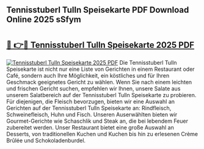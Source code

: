 ## Tennisstuberl Tulln Speisekarte PDF Download Online 2025 sSfym

# <h2><a href="http://gc6fbs.nevu.top/?p=Tennisstuberl+Tulln+Speisekarte">🔗 👉🔴 Tennisstuberl Tulln Speisekarte 2025 PDF</a></h2>

[![Tennisstuberl Tulln Speisekarte 2025 PDF](https://i.imgur.com/dBaPXMq.png)](http://gc6fbs.nevu.top/?p=Tennisstuberl+Tulln+Speisekarte)
Die Tennisstuberl Tulln Speisekarte ist nicht nur eine Liste von Gerichten in einem Restaurant oder Café, sondern auch Ihre Möglichkeit, ein köstliches und für Ihren Geschmack geeignetes Gericht zu wählen. Wenn Sie nach einem leichten und frischen Gericht suchen, empfehlen wir Ihnen, unsere Salate aus unserem Salatbereich auf der Tennisstuberl Tulln Speisekarte zu probieren. Für diejenigen, die Fleisch bevorzugen, bieten wir eine Auswahl an Gerichten auf der Tennisstuberl Tulln Speisekarte an: Rindfleisch, Schweinefleisch, Huhn und Fisch. Unseren Auserwählten bieten wir Gourmet-Gerichte wie Schaschlik und Steak an, die bei lebendem Feuer zubereitet werden. Unser Restaurant bietet eine große Auswahl an Desserts, von traditionellen Kuchen und Kuchen bis hin zu erlesenen Crème Brûlée und Schokoladenburdel.

